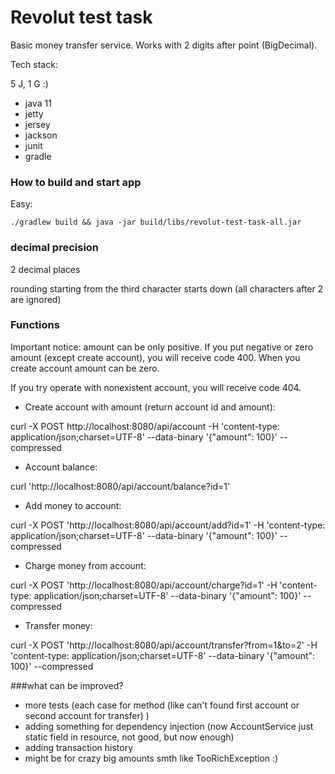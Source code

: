 # Revolut test task

Basic money transfer service. Works with 2 digits after point (BigDecimal). 

Tech stack:

5 J, 1 G :) 
- java 11
- jetty
- jersey
- jackson 
- junit
- gradle

### How to build and start app

Easy: 

```./gradlew build && java -jar build/libs/revolut-test-task-all.jar```

### decimal precision 

2 decimal places

rounding starting from the third character starts down (all characters after 2 are ignored)

### Functions 

Important notice: amount can be only positive. If you put negative or zero amount (except create account), you will receive code 400.
When you create account amount can be zero.

If you try operate with nonexistent account, you will receive code 404. 

- Create account with amount (return account id and amount): 

curl -X POST http://localhost:8080/api/account -H 'content-type: application/json;charset=UTF-8' --data-binary '{"amount": 100}' --compressed

- Account balance:

curl 'http://localhost:8080/api/account/balance?id=1'

- Add money to account:

curl -X POST 'http://localhost:8080/api/account/add?id=1' -H 'content-type: application/json;charset=UTF-8' --data-binary '{"amount": 100}' --compressed

- Charge money from account:

curl -X POST 'http://localhost:8080/api/account/charge?id=1' -H 'content-type: application/json;charset=UTF-8' --data-binary '{"amount": 100}' --compressed

- Transfer money: 

curl -X POST 'http://localhost:8080/api/account/transfer?from=1&to=2' -H 'content-type: application/json;charset=UTF-8' --data-binary '{"amount": 100}' --compressed

###what can be improved?

- more tests (each case for method (like can't found first account or second account for transfer) )
- adding something for dependency injection (now AccountService just static field in resource, not good, but now enough)
- adding transaction history 
- might be for crazy big amounts smth like TooRichException :)
